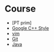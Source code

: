 # Course

* [PT prim]
* [Google C++ Style](./PT-prim/google-style)
* [vim](./PT-prim/vim/)
* [Git](./git/)
* [Java](./java/)


